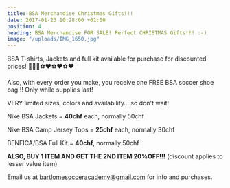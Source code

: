 ```yaml
---
title: BSA Merchandise Christmas Gifts!!!
date: 2017-01-23 10:28:00 +01:00
position: 4
heading: BSA Merchandise FOR SALE! Perfect CHRISTMAS Gifts!!! :-)
image: "/uploads/IMG_1650.jpg"
---
```


BSA T-shirts, Jackets and full kit available for purchase for discounted prices!
👕👕👕⚽️❤⚽️❤⚽️❤

Also, with every order you make, you receive one FREE BSA soccer shoe bag!!! Only while supplies last!

VERY limited sizes, colors and availability... so don't wait!

Nike BSA Jackets = **40chf** each, normally 50chf

Nike BSA Camp Jersey Tops = **25chf** each, normally 30chf

BENFICA/BSA Full Kit = **40chf**, normally 50chf

**ALSO, BUY 1 ITEM AND GET THE 2ND ITEM 20%OFF!!!** (discount applies to lesser value item)


Email us at bartlomesocceracademy@gmail.com for info and purchases.